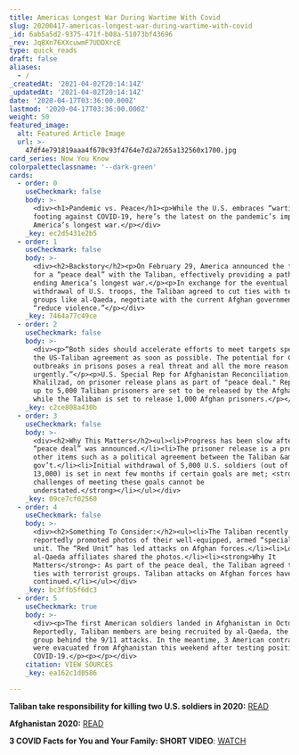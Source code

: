 ```yaml
---
title: Americas Longest War During Wartime With Covid
slug: 20200417-americas-longest-war-during-wartime-with-covid
_id: 6ab5a5d2-9375-471f-b08a-51073bf43696
_rev: Jq8Xn76XXcuwmF7UDDXrcE
type: quick_reads
draft: false
aliases:
  - /
_createdAt: '2021-04-02T20:14:14Z'
_updatedAt: '2021-04-02T20:14:14Z'
date: '2020-04-17T03:36:00.000Z'
lastmod: '2020-04-17T03:36:00.000Z'
weight: 50
featured_image:
  alt: Featured Article Image
  url: >-
    47df4e791819aaa4f670c93f4764e7d2a7265a132560x1700.jpg
card_series: Now You Know
colorpaletteclassname: '--dark-green'
cards:
  - order: 0
    useCheckmark: false
    body: >-
      <div><h1>Pandemic vs. Peace</h1><p>While the U.S. embraces “wartime”
      footing against COVID-19, here’s the latest on the pandemic’s impact on
      America’s longest war.</p></div>
    _key: ec2d5431e2b5
  - order: 1
    useCheckmark: false
    body: >-
      <div><h2>Backstory</h2><p>On February 29, America announced the framework
      for a “peace deal” with the Taliban, effectively providing a pathway to
      ending America’s longest war.</p><p>In exchange for the eventual
      withdrawal of U.S. troops, the Taliban agreed to cut ties with terrorist
      groups like al-Qaeda, negotiate with the current Afghan government, and
      “reduce violence.”</p></div>
    _key: 7464a77c49ce
  - order: 2
    useCheckmark: false
    body: >-
      <div><p>“Both sides should accelerate efforts to meet targets specified in
      the US-Taliban agreement as soon as possible. The potential for COVID-19
      outbreaks in prisons poses a real threat and all the more reason to move
      urgently.”</p><p>U.S. Special Rep for Afghanistan Reconciliation, Zalmay
      Khalilzad, on prisoner release plans as part of "peace deal." Reportedly,
      up to 5,000 Taliban prisoners are set to be released by the Afghan gov't
      while the Taliban is set to release 1,000 Afghan prisoners.</p></div>
    _key: c2ce808a430b
  - order: 3
    useCheckmark: false
    body: >-
      <div><h2>Why This Matters</h2><ul><li>Progress has been slow after the
      “peace deal” was announced.</li><li>The prisoner release is a precursor to
      other items such as a political agreement between the Taliban &amp; Afghan
      gov’t.</li><li>Initial withdrawal of 5,000 U.S. soldiers (out of approx.
      13,000) is set in next few months if certain goals are met; <strong>the
      challenges of meeting these goals cannot be
      understated.</strong></li></ul></div>
    _key: 09ce7cf02560
  - order: 4
    useCheckmark: false
    body: >-
      <div><h2>Something To Consider:</h2><ul><li>The Taliban recently
      reportedly promoted photos of their well-equipped, armed “special ops”
      unit. The “Red Unit” has led attacks on Afghan forces.</li><li>Local
      al-Qaeda affiliates shared the photos.</li><li><strong>Why It
      Matters</strong>: As part of the peace deal, the Taliban agreed to cut
      ties with terrorist groups. Taliban attacks on Afghan forces have
      continued.</li></ul></div>
    _key: bc3ffb5f6dc3
  - order: 5
    useCheckmark: true
    body: >-
      <div><p>The first American soldiers landed in Afghanistan in October 2001.
      Reportedly, Taliban members are being recruited by al-Qaeda, the terrorist
      group behind the 9/11 attacks. In the meantime, 3 American contractors
      were evacuated from Afghanistan this weekend after testing positive for
      COVID-19.</p><p></p></div>
    citation: VIEW SOURCES
    _key: ea162c1d0586

---
```

**Taliban take responsibility for killing two U.S. soldiers in 2020:** [READ](https://smarthernews.com/article/two-soldiers-killed-in-action-in-afghanistan-become-first-casualties-of-2020-taliban-take-responsibility/)

**Afghanistan 2020:** [READ](https://smarthernews.com/afghanistan-2020/)

**3 COVID Facts for You and Your Family: SHORT VIDEO**: [WATCH](https://smarthernews.com/article/2-minute-video-news-from-the-white-house-cdc-and-world-health-organization-why-they-matter/)